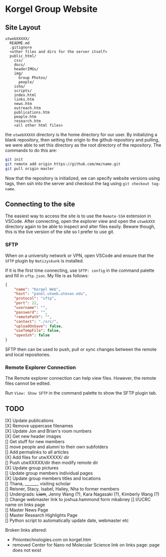 # Korgel Group Website

## Site Layout

```plaintext
utwebXXXXX/
  README.md
  .gitignore
  <other files and dirs for the server itself>
  public_html/
    css/
    docs/
    headerIMGs/
    img/
      Group Photos/
      people/
    isha/
    scripts/
    index.html
    links.htm
    news.htm
    outreach.htm
    publications.htm
    people.htm
    research.htm
    <all other html files>
```

the `utwebXXXXX` directory is the home directory for our user. By initializing a
blank repository, then setting the origin to the github repository and pulling,
we were able to set this directory as the root directory of the repository. The commands
to do this are:

```bash
git init
git remote add origin https://github.com/me/name.git
git pull origin master
```

Now that the repository is initialized, we can specify website versions using tags,
then ssh into the server and checkout the tag using `git checkout tag-name`.

## Connecting to the site

The easiest way to access the site is to use the `Remote-SSH` extension in VSCode.
After connecting, open the explorer view and open the `utwebXXX` directory again to
be able to inspect and alter files easily. Beware though, this is the live version
of the site so I prefer to use git.

### SFTP

When on a university network or VPN, open VSCode and ensure that the `SFTP` plugin by `Natizyskunk` is installed.

If it is the first time connecting, use `SFTP: config` in the command palette and fill in `sftp.json`. My file is as follows:

```json
{
    "name": "Korgel Web",
    "host": "panel.utweb.utexas.edu",
    "protocol": "sftp",
    "port": 22,
    "username": "",
    "password": "",
    "remotePath": "",
    "context": "./src/",
    "uploadOnSave": false,
    "useTempFile": false,
    "openSsh": false
}
```

SFTP then can be used to push, pull or sync changes between the remote and local repositories.

### Remote Explorer Connection

The Remote explorer connection can help view files. However, the remote files cannot be edited.

Run `View: Show SFTP` in the command palette to show the SFTP plugin tab.

## TODO

[X] Update publications  
[X] Remove uppercase filenames  
[X] Update Jon and Brian's room numbers  
[X] Get new header images  
[] Get stuff for new members  
[] move people and alumni to their own subfolders  
[] Add permalinks to all articles  
[X] Add files for utwXXXXX/ dir  
[] Push utwXXXXX/dir then modify remote dir  
[X] Update group pictures  
[] Update group members individual pages  
[X] Update group members titles and locations  
[] Thana, _______ visiting scholar  
[] Reisner, Stacy, Isabel, Hailey, Nha to former members  
[] Undergrads: ~~Liam~~, Jenny Wang (?), Kara Nagasaki (?), Kimberly Wang (?)  
[] Change webmaster link to joshua.hammond form mkabney
[] I/UCRC name on links page  
[] Master News Page  
[] Master Research Highlights Page  
[] Python script to automatically update date, webmaster etc  

Broken links altered:  

- Piniontechnologies.com on korgel.htm
- removed Center for Nano nd Molecular Science link on links page: page does not exist

